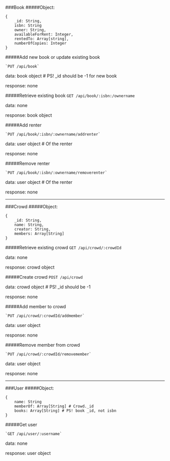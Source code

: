 ###Book
#####Object:
```
{
    _id: String,
    isbn: String
    owner: String,
    availableForRent: Integer, 
    rentedTo: Array[string],
    numberOfCopies: Integer
}
```

#####Add new book or update existing book

	`PUT /api/book`

data:		book object # PS! _id should be -1 for new book

response:	none

#####Retrieve existing book
	`GET /api/book/:isbn:/ownername`

data:		none

response:	book object

#####Add renter

	`PUT /api/book/:isbn/:ownername/addrenter`

data:		user object # Of the renter

response:	none

#####Remove renter

	`PUT /api/book/:isbn/:ownername/removerenter`

data:		user object # Of the renter

response:	none

***
###Crowd
#####Object:
```
{
    _id: String, 
    name: String,
    creator: String,
    members: Array[String]
}
```

#####Retrieve existing crowd
	`GET /api/crowd/:crowdId`

data:		none

response:	crowd object

#####Create crowd
	`POST /api/crowd`

data:		crowd object # PS! _id should be -1 

response:	none


#####Add member to crowd

	`PUT /api/crowd/:crowdId/addmember`

data:		user object

response:	none


#####Remove member from crowd

	`PUT /api/crowd/:crowdId/removemember`

data:		user object

response:	none

***
###User
#####Object:
```
{
	name: String
	memberOf: Array[String] # Crowd._id
	books: Array[String] # PS! book _id, not isbn
}
```

#####Get user

	`GET /api/user/:username`

data:		none

response:	user object
